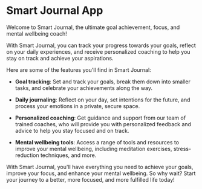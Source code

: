 # Smart Journal App

Welcome to Smart Journal, the ultimate goal achievement, focus, and mental wellbeing coach!

With Smart Journal, you can track your progress towards your goals, reflect on your daily experiences, and receive personalized coaching to help you stay on track and achieve your aspirations.

Here are some of the features you'll find in Smart Journal:

- **Goal tracking**: Set and track your goals, break them down into smaller tasks, and celebrate your achievements along the way.

- **Daily journaling**: Reflect on your day, set intentions for the future, and process your emotions in a private, secure space.

- **Personalized coaching**: Get guidance and support from our team of trained coaches, who will provide you with personalized feedback and advice to help you stay focused and on track.

- **Mental wellbeing tools**: Access a range of tools and resources to improve your mental wellbeing, including meditation exercises, stress-reduction techniques, and more.

With Smart Journal, you'll have everything you need to achieve your goals, improve your focus, and enhance your mental wellbeing. So why wait? Start your journey to a better, more focused, and more fulfilled life today!
